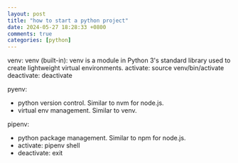 ```yaml
---
layout: post
title: "how to start a python project"
date: 2024-05-27 18:28:33 +0800
comments: true
categories: [python]
---
```


<!-- more -->

venv: 
venv (built-in): venv is a module in Python 3's standard library used to create lightweight virtual environments. 
activate: source venv/bin/activate
deactivate: deactivate


pyenv: 
* python version control. Similar to nvm for node.js.
* virtual env management. Similar to venv.


pipenv: 
* python package management. Similar to npm for node.js.
* activate: pipenv shell
* deactivate: exit


